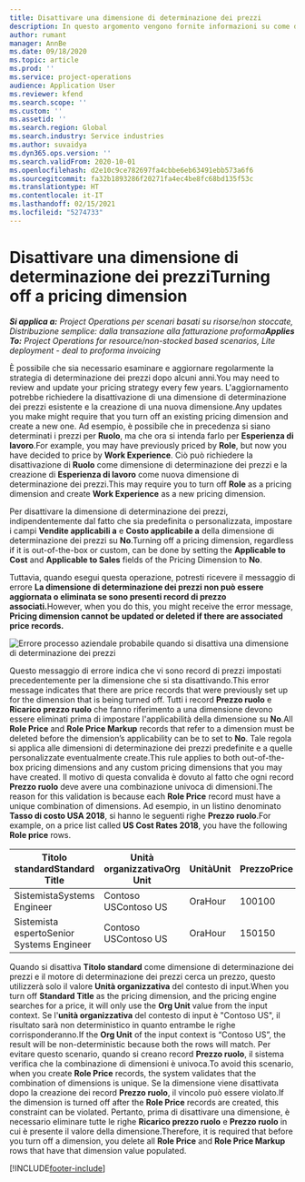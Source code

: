 ```yaml
---
title: Disattivare una dimensione di determinazione dei prezzi
description: In questo argomento vengono fornite informazioni su come disattivare le dimensioni di determinazione dei prezzi.
author: rumant
manager: AnnBe
ms.date: 09/18/2020
ms.topic: article
ms.prod: ''
ms.service: project-operations
audience: Application User
ms.reviewer: kfend
ms.search.scope: ''
ms.custom: ''
ms.assetid: ''
ms.search.region: Global
ms.search.industry: Service industries
ms.author: suvaidya
ms.dyn365.ops.version: ''
ms.search.validFrom: 2020-10-01
ms.openlocfilehash: d2e10c9ce782697fa4cbbe6eb63491ebb573a6f6
ms.sourcegitcommit: fa32b1893286f20271fa4ec4be8fc68bd135f53c
ms.translationtype: HT
ms.contentlocale: it-IT
ms.lasthandoff: 02/15/2021
ms.locfileid: "5274733"
---
```

# <a name="turning-off-a-pricing-dimension"></a><span data-ttu-id="97303-103">Disattivare una dimensione di determinazione dei prezzi</span><span class="sxs-lookup"><span data-stu-id="97303-103">Turning off a pricing dimension</span></span>

<span data-ttu-id="97303-104">_**Si applica a:** Project Operations per scenari basati su risorse/non stoccate, Distribuzione semplice: dalla transazione alla fatturazione proforma_</span><span class="sxs-lookup"><span data-stu-id="97303-104">_**Applies To:** Project Operations for resource/non-stocked based scenarios, Lite deployment - deal to proforma invoicing_</span></span>

<span data-ttu-id="97303-105">È possibile che sia necessario esaminare e aggiornare regolarmente la strategia di determinazione dei prezzi dopo alcuni anni.</span><span class="sxs-lookup"><span data-stu-id="97303-105">You may need to review and update your pricing strategy every few years.</span></span> <span data-ttu-id="97303-106">L'aggiornamento potrebbe richiedere la disattivazione di una dimensione di determinazione dei prezzi esistente e la creazione di una nuova dimensione.</span><span class="sxs-lookup"><span data-stu-id="97303-106">Any updates you make might require that you turn off an existing pricing dimension and create a new one.</span></span> <span data-ttu-id="97303-107">Ad esempio, è possibile che in precedenza si siano determinati i prezzi per **Ruolo**, ma che ora si intenda farlo per **Esperienza di lavoro**.</span><span class="sxs-lookup"><span data-stu-id="97303-107">For example, you may have previously priced by **Role**, but now you have decided to price by **Work Experience**.</span></span> <span data-ttu-id="97303-108">Ciò può richiedere la disattivazione di **Ruolo** come dimensione di determinazione dei prezzi e la creazione di **Esperienza di lavoro** come nuova dimensione di determinazione dei prezzi.</span><span class="sxs-lookup"><span data-stu-id="97303-108">This may require you to turn off **Role** as a pricing dimension and create **Work Experience** as a new pricing dimension.</span></span> 

<span data-ttu-id="97303-109">Per disattivare la dimensione di determinazione dei prezzi, indipendentemente dal fatto che sia predefinita o personalizzata, impostare i campi **Vendite applicabili a** e **Costo applicabile a** della dimensione di determinazione dei prezzi su **No**.</span><span class="sxs-lookup"><span data-stu-id="97303-109">Turning off a pricing dimension, regardless if it is out-of-the-box or custom, can be done by setting the **Applicable to Cost** and **Applicable to Sales** fields of the Pricing Dimension to **No**.</span></span>

<span data-ttu-id="97303-110">Tuttavia, quando esegui questa operazione, potresti ricevere il messaggio di errore **La dimensione di determinazione dei prezzi non può essere aggiornata o eliminata se sono presenti record di prezzo associati.**</span><span class="sxs-lookup"><span data-stu-id="97303-110">However, when you do this, you might receive the error message, **Pricing dimension cannot be updated or deleted if there are associated price records.**</span></span>

![Errore processo aziendale probabile quando si disattiva una dimensione di determinazione dei prezzi](media/Business-Process-Error.png)

<span data-ttu-id="97303-112">Questo messaggio di errore indica che vi sono record di prezzi impostati precedentemente per la dimensione che si sta disattivando.</span><span class="sxs-lookup"><span data-stu-id="97303-112">This error message indicates that there are price records that were previously set up for the dimension that is being turned off.</span></span> <span data-ttu-id="97303-113">Tutti i record **Prezzo ruolo** e **Ricarico prezzo ruolo** che fanno riferimento a una dimensione devono essere eliminati prima di impostare l'applicabilità della dimensione su **No**.</span><span class="sxs-lookup"><span data-stu-id="97303-113">All **Role Price** and **Role Price Markup** records that refer to a dimension must be deleted before the dimension’s applicability can be to set to **No**.</span></span> <span data-ttu-id="97303-114">Tale regola si applica alle dimensioni di determinazione dei prezzi predefinite e a quelle personalizzate eventualmente create.</span><span class="sxs-lookup"><span data-stu-id="97303-114">This rule applies to both out-of-the-box pricing dimensions and any custom pricing dimensions that you may have created.</span></span> <span data-ttu-id="97303-115">Il motivo di questa convalida è dovuto al fatto che ogni record **Prezzo ruolo** deve avere una combinazione univoca di dimensioni.</span><span class="sxs-lookup"><span data-stu-id="97303-115">The reason for this validation is because each **Role Price** record must have a unique combination of dimensions.</span></span> <span data-ttu-id="97303-116">Ad esempio, in un listino denominato **Tasso di costo USA 2018**, si hanno le seguenti righe **Prezzo ruolo**.</span><span class="sxs-lookup"><span data-stu-id="97303-116">For example, on a price list called **US Cost Rates 2018**, you have the following **Role price** rows.</span></span> 

| <span data-ttu-id="97303-117">Titolo standard</span><span class="sxs-lookup"><span data-stu-id="97303-117">Standard Title</span></span>         | <span data-ttu-id="97303-118">Unità organizzativa</span><span class="sxs-lookup"><span data-stu-id="97303-118">Org Unit</span></span>    |<span data-ttu-id="97303-119">Unità</span><span class="sxs-lookup"><span data-stu-id="97303-119">Unit</span></span>   |<span data-ttu-id="97303-120">Prezzo</span><span class="sxs-lookup"><span data-stu-id="97303-120">Price</span></span>  |<span data-ttu-id="97303-121">Valuta</span><span class="sxs-lookup"><span data-stu-id="97303-121">Currency</span></span>  |
| -----------------------|-------------|-------|-------|----------|
| <span data-ttu-id="97303-122">Sistemista</span><span class="sxs-lookup"><span data-stu-id="97303-122">Systems Engineer</span></span>|<span data-ttu-id="97303-123">Contoso US</span><span class="sxs-lookup"><span data-stu-id="97303-123">Contoso US</span></span>|<span data-ttu-id="97303-124">Ora</span><span class="sxs-lookup"><span data-stu-id="97303-124">Hour</span></span>| <span data-ttu-id="97303-125">100</span><span class="sxs-lookup"><span data-stu-id="97303-125">100</span></span>|<span data-ttu-id="97303-126">USD</span><span class="sxs-lookup"><span data-stu-id="97303-126">USD</span></span>|
| <span data-ttu-id="97303-127">Sistemista esperto</span><span class="sxs-lookup"><span data-stu-id="97303-127">Senior Systems Engineer</span></span>|<span data-ttu-id="97303-128">Contoso US</span><span class="sxs-lookup"><span data-stu-id="97303-128">Contoso US</span></span>|<span data-ttu-id="97303-129">Ora</span><span class="sxs-lookup"><span data-stu-id="97303-129">Hour</span></span>| <span data-ttu-id="97303-130">150</span><span class="sxs-lookup"><span data-stu-id="97303-130">150</span></span>| <span data-ttu-id="97303-131">USD</span><span class="sxs-lookup"><span data-stu-id="97303-131">USD</span></span>|


<span data-ttu-id="97303-132">Quando si disattiva **Titolo standard** come dimensione di determinazione dei prezzi e il motore di determinazione dei prezzi cerca un prezzo, questo utilizzerà solo il valore **Unità organizzativa** del contesto di input.</span><span class="sxs-lookup"><span data-stu-id="97303-132">When you turn off **Standard Title** as the pricing dimension, and the pricing engine searches for a price, it will only use the **Org Unit** value from the input context.</span></span> <span data-ttu-id="97303-133">Se l'**unità organizzativa** del contesto di input è "Contoso US", il risultato sarà non deterministico in quanto entrambe le righe corrisponderanno.</span><span class="sxs-lookup"><span data-stu-id="97303-133">If the **Org Unit** of the input context is “Contoso US”, the result will be non-deterministic because both the rows will match.</span></span> <span data-ttu-id="97303-134">Per evitare questo scenario, quando si creano record **Prezzo ruolo**, il sistema verifica che la combinazione di dimensioni è univoca.</span><span class="sxs-lookup"><span data-stu-id="97303-134">To avoid this scenario, when you create **Role Price** records, the system validates that the combination of dimensions is unique.</span></span> <span data-ttu-id="97303-135">Se la dimensione viene disattivata dopo la creazione dei record **Prezzo ruolo**, il vincolo può essere violato.</span><span class="sxs-lookup"><span data-stu-id="97303-135">If the dimension is turned off after the **Role Price** records are created, this constraint can be violated.</span></span> <span data-ttu-id="97303-136">Pertanto, prima di disattivare una dimensione, è necessario eliminare tutte le righe **Ricarico prezzo ruolo** e **Prezzo ruolo** in cui è presente il valore della dimensione.</span><span class="sxs-lookup"><span data-stu-id="97303-136">Therefore, it is required that before you turn off a dimension, you delete all **Role Price** and **Role Price Markup** rows that have that dimension value populated.</span></span>


[!INCLUDE[footer-include](../includes/footer-banner.md)]